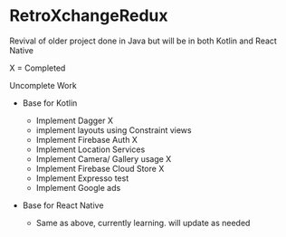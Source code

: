 # RetroXchangeRedux
Revival of older project done in Java but will be in both Kotlin and React Native

X = Completed

Uncomplete Work
- Base for Kotlin
  - Implement Dagger X
  - implement layouts using Constraint views
  - Implement Firebase Auth X
  - Implement Location Services
  - Implement Camera/ Gallery usage X
  - Implement Firebase Cloud Store X
  - Implement Expresso test
  - Implement Google ads
  
- Base for React Native
  - Same as above, currently learning. will update as needed
